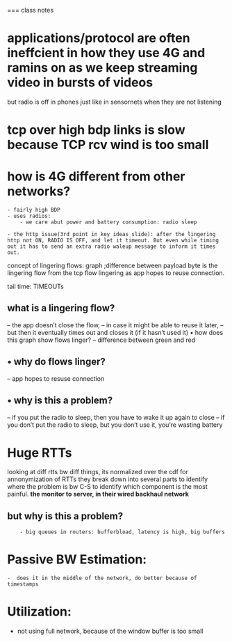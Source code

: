 === class notes

# applications/protocol are often ineffcient in how they use 4G and ramins on as we keep streaming video in bursts of videos 
but radio is off in phones just like in sensornets when they are not listening

# tcp over high bdp links is slow because TCP rcv wind is too small

# how is 4G different from other networks?
    - fairly high BDP
    - uses radios: 
        - we care abut power and battery consumption: radio sleep

    - the http issue(3rd point in key ideas slide): after the lingering http not ON, RADIO IS OFF, and let it timeout. But even while timing out it has to send an extra radio waleup message to inform it times out.


concept of lingering flows: graph ;difference between payload byte is the lingering flow from the tcp flow
lingering as app hopes to reuse connection.

tail time: TIMEOUTs


## what is a lingering flow?
– the app doesn’t close the flow,
– in case it might be able to reuse it later,
– but then it eventually times out and closes it
(if it hasn’t used it)
• how does this graph show flows linger?
– difference between green and red
## • why do flows linger?
– app hopes to resuse connection
## • why is this a problem?
– if you put the radio to sleep, then you have to
wake it up again to close
– if you don’t put the radio to sleep, but you
don’t use it, you’re wasting battery

# Huge RTTs

looking at diff rtts bw diff things, its normalized over the cdf for annonymization of RTTs
they break down into several parts to identify where the problem is bw C-S to identify which component is the most painful. **the monitor to server, in their wired backhaul network**
 
## but why is this a problem?
        - big queues in routers: bufferbload, latency is high, big buffers

# Passive BW Estimation:
    -  does it in the middle of the network, do better because of timestamps

# Utilization:
 - not using full network, because of the window buffer is too small
